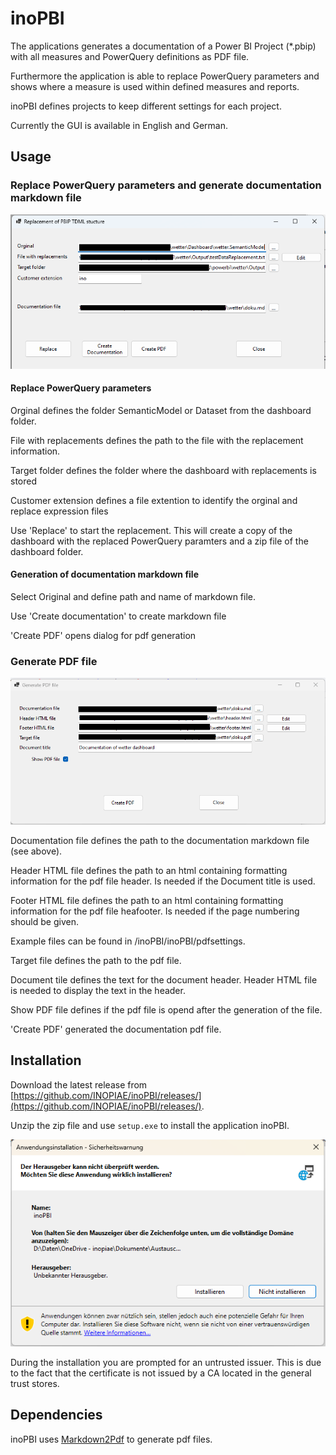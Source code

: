 # inoPBI

The applications generates a documentation of a Power BI Project (*.pbip) with all measures and PowerQuery definitions as PDF file.

Furthermore the application is able to replace PowerQuery parameters and shows where a measure is used within defined measures and reports.

inoPBI defines projects to keep different settings for each project.

Currently the GUI is available in English and German.

## Usage

### Replace PowerQuery parameters and generate documentation markdown file

![Screenshot Replace TDML](/sources_documentation/replace_tmdl.png)

#### Replace PowerQuery parameters

Orginal defines the folder SemanticModel or Dataset from the dashboard folder.

File with replacements defines the path to the file with the replacement information.

Target folder defines the folder where the dashboard with replacements is stored

Customer extension defines a file extention to identify the orginal and replace expression files

Use 'Replace' to start the replacement. This will create a copy of the dashboard with the replaced PowerQuery paramters and a zip file of the dashboard folder.


#### Generation of documentation markdown file

Select Original and define path and name of markdown file. 

Use 'Create documentation' to create markdown file

'Create PDF' opens dialog for pdf generation

### Generate PDF file

![Screenshot Create pdf file](/sources_documentation/create_pdf.png)

Documentation file defines the path to the documentation markdown file (see above).

Header HTML file defines the path to an html containing formatting information for the pdf file header. Is needed if the Document title is used.

Footer HTML file defines the path to an html containing formatting information for the pdf file heafooter. Is needed if the page numbering should be given.

Example files can be found in /inoPBI/inoPBI/pdfsettings.

Target file defines the path to the pdf file.

Document tile defines the text for the document header. Header HTML file is needed to display the text in the header.

Show PDF file defines if the pdf file is opend after the generation of the file.

'Create PDF' generated the documentation pdf file.

## Installation

Download the latest release from [https://github.com/INOPIAE/inoPBI/releases/](https://github.com/INOPIAE/inoPBI/releases/).

Unzip the zip file and use `setup.exe` to install the application inoPBI.

![Screenshot Installation](/sources_documentation/install.png)

During the installation you are prompted for an untrusted issuer. This is due to the fact that the certificate is not issued by a CA located in the general trust stores.


## Dependencies

inoPBI uses [Markdown2Pdf](https://github.com/Flayms/Markdown2Pdf) to generate pdf files.